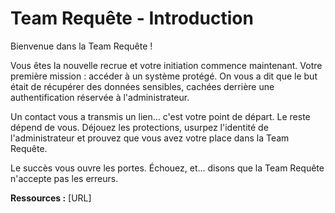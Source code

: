 # Team Requête - Introduction

Bienvenue dans la Team Requête !

Vous êtes la nouvelle recrue et votre initiation commence maintenant. Votre première mission : accéder à un système protégé. On vous a dit que le but était de récupérer des données sensibles, cachées derrière une authentification réservée à l'administrateur.

Un contact vous a transmis un lien... c'est votre point de départ. Le reste dépend de vous. Déjouez les protections, usurpez l'identité de l'administrateur et prouvez que vous avez votre place dans la Team Requête.

Le succès vous ouvre les portes. Échouez, et... disons que la Team Requête n'accepte pas les erreurs.

**Ressources :** [URL]
